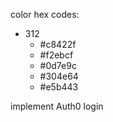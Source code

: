 color hex codes:

- 312
  - #c8422f
  - #f2ebcf
  - #0d7e9c
  - #304e64
  - #e5b443

implement Auth0 login

